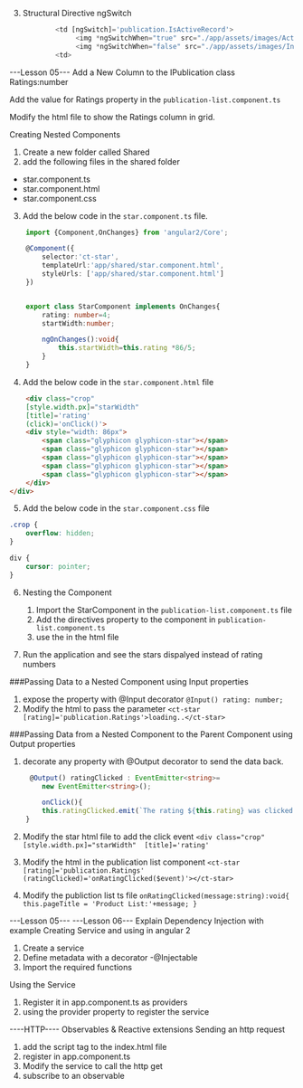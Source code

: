 3. Structural Directive ngSwitch
	``` typescript
		    <td [ngSwitch]='publication.IsActiveRecord'>
                 <img *ngSwitchWhen="true" src="./app/assets/images/Active.png" [style.width.px]='imageWidth' [style.margin.px]='imageMargin'>
                 <img *ngSwitchWhen="false" src="./app/assets/images/Inactive.png" [style.width.px]='imageWidth' [style.margin.px]='imageMargin'>
            <td>
	```
	
---Lesson 05---
Add a New Column to the IPublication class
Ratings:number

Add the value for Ratings property in the `publication-list.component.ts`	

Modify the html file to show the Ratings column in grid. 

	
Creating Nested Components
1. Create a new folder called Shared
2. add the following files in the shared folder 
- star.component.ts
- star.component.html
- star.component.css
3. Add the below code in the `star.component.ts` file. 
``` typeScript
    import {Component,OnChanges} from 'angular2/Core';

    @Component({
        selector:'ct-star',
        templateUrl:'app/shared/star.component.html',
        styleUrls: ['app/shared/star.component.html']
    })


    export class StarComponent implements OnChanges{
        rating: number=4;
        startWidth:number;

        ngOnChanges():void{
            this.startWidth=this.rating *86/5;
        }
    }
```
4. Add the below code in the `star.component.html` file

``` html
    <div class="crop" 
    [style.width.px]="starWidth" 
    [title]='rating'
    (click)='onClick()'>
    <div style="width: 86px">
        <span class="glyphicon glyphicon-star"></span>
        <span class="glyphicon glyphicon-star"></span>
        <span class="glyphicon glyphicon-star"></span>
        <span class="glyphicon glyphicon-star"></span>
        <span class="glyphicon glyphicon-star"></span>
    </div>
</div>
```
5. Add the below code in the `star.component.css` file
``` css
.crop {
    overflow: hidden;
}

div {
    cursor: pointer;
}
``` 

6. Nesting the Component
    1. Import the StarComponent in the `publication-list.component.ts` file
    2. Add the directives property to the component in `publication-list.component.ts`
    3. use the <ct-star> in the html file

7. Run the application and see the stars dispalyed instead of rating numbers


###Passing Data to a Nested Component using Input properties
1. expose the property with @Input decorator
    `@Input() rating: number;`
2. Modify the html to pass the parameter 
    `<ct-star [rating]='publication.Ratings'>loading..</ct-star>`


###Passing Data from a Nested Component to the Parent Component using Output properties
1. decorate any property with @Output decorator to send the data back. 

``` typescript
     @Output() ratingClicked : EventEmitter<string>= 
        new EventEmitter<string>();

        onClick(){
        this.ratingClicked.emit(`The rating ${this.rating} was clicked! `);
    }
```
2. Modify the star html file to add the click event 
`<div class="crop" 
    [style.width.px]="starWidth" 
    [title]='rating'
`
3. Modify the html in the publication list component
`<ct-star [rating]='publication.Ratings'
                         (ratingClicked)='onRatingClicked($event)'></ct-star>`

4. Modify the publiction list ts file
`onRatingClicked(message:string):void{
    this.pageTitle = 'Product List:'+message;
}`
                         
---Lesson 05---
---Lesson 06---
Explain Dependency Injection with example
Creating Service and using in angular 2
1. Create a service
2. Define metadata with a decorator -@Injectable
3. Import the required functions

Using the Service

1. Register it in app.component.ts as providers
2. using the provider property to register the service


----HTTP----
Observables & Reactive extensions
Sending an http request
1. add the script tag to the index.html file
2. register in app.component.ts
3. Modify the service to call the http get
4. subscribe to an observable